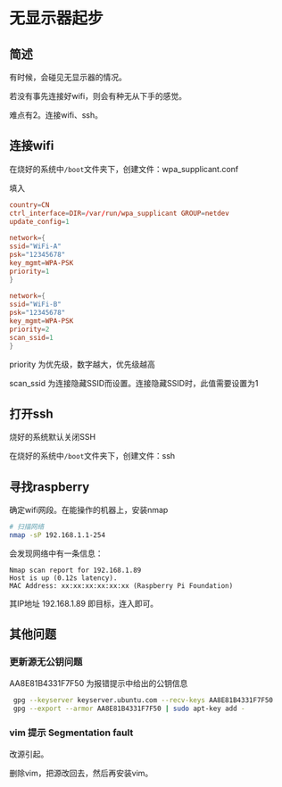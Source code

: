 # 无显示器起步

## 简述

有时候，会碰见无显示器的情况。

若没有事先连接好wifi，则会有种无从下手的感觉。

难点有2。连接wifi、ssh。

## 连接wifi

在烧好的系统中`/boot`文件夹下，创建文件：wpa_supplicant.conf

填入

``` conf
country=CN
ctrl_interface=DIR=/var/run/wpa_supplicant GROUP=netdev
update_config=1
 
network={
ssid="WiFi-A"
psk="12345678"
key_mgmt=WPA-PSK
priority=1
}
 
network={
ssid="WiFi-B"
psk="12345678"
key_mgmt=WPA-PSK
priority=2
scan_ssid=1
}
```

priority 为优先级，数字越大，优先级越高

scan_ssid 为连接隐藏SSID而设置。连接隐藏SSID时，此值需要设置为1

## 打开ssh

烧好的系统默认关闭SSH

在烧好的系统中`/boot`文件夹下，创建文件：ssh

## 寻找raspberry

确定wifi网段。在能操作的机器上，安装nmap

``` bash
# 扫描网络
nmap -sP 192.168.1.1-254
```

会发现网络中有一条信息：

``` info
Nmap scan report for 192.168.1.89
Host is up (0.12s latency).
MAC Address: xx:xx:xx:xx:xx:xx (Raspberry Pi Foundation)
```

其IP地址 192.168.1.89 即目标，连入即可。

## 其他问题

### 更新源无公钥问题

AA8E81B4331F7F50 为报错提示中给出的公钥信息

``` bash
 gpg --keyserver keyserver.ubuntu.com --recv-keys AA8E81B4331F7F50
 gpg --export --armor AA8E81B4331F7F50 | sudo apt-key add -
```

### vim 提示 Segmentation fault

改源引起。

删除vim，把源改回去，然后再安装vim。